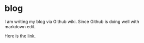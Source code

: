 # blog

I am writing my blog via Github wiki. Since Github is doing well with markdown edit.

Here is the [link](https://github.com/JackQinCh/blog/wiki).
